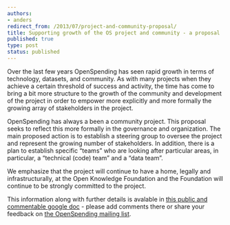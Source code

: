 ```yaml
---
authors:
- anders
redirect_from: /2013/07/project-and-community-proposal/
title: Supporting growth of the OS project and community - a proposal
published: true
type: post
status: published
---
```


Over the last few years OpenSpending has seen rapid growth in terms of technology, datasets, and community. As with many projects when they achieve a certain threshold of success and activity, the time has come to bring a bit more structure to the growth of the community and development of the project in order to empower more explicitly and more formally the growing array of stakeholders in the project.<br>

OpenSpending has always a been a community project. This proposal seeks to reflect this more formally in the governance and organization. The main proposed action is to establish a steering group to oversee the project and represent the growing number of stakeholders. In addition, there is a plan to establish specific “teams” who are looking after particular areas, in particular, a “technical (code) team” and a “data team”.<br>

We emphasize that the project will continue to have a home, legally and infrastructurally, at the Open Knowledge Foundation and the Foundation will continue to be strongly committed to the project.

This information along with further details is avalable in [this public and commentable google doc](https://docs.google.com/a/okfn.org/document/d/12FVxSQQBovNGnGdtujecFoRs54LBqgp4zDgH0tdeQdk/edit#heading=h.19te6xx0f1ol) - please add comments there or share your feedback on [the OpenSpending mailing list](http://lists.okfn.org/mailman/listinfo/openspending).
